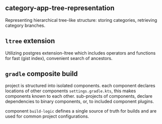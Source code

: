 ## category-app-tree-representation

Representing hierarchical tree-like structure: storing categories, retrieving category branches.

## `ltree` extension

Utilizing postgres extension-ltree which includes operators and functions for fast (gist index), convenient search of
ancestors.

## `gradle` composite build

project is structured into isolated components. each component declares locations of other
components `settings.gradle.kts`, this makes
components known to each other. sub-projects of components, declare dependencies to binary components, or, to included
component plugins.

component `build-logic` defines a single source of truth for builds and are used for common project configurations.








